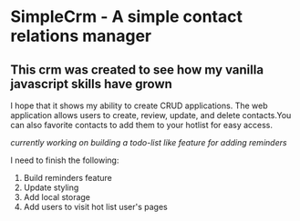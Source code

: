 # SimpleCrm - A simple contact relations manager

## This crm was created to see how my vanilla javascript skills have grown
I hope that it shows my ability to create CRUD applications.
The web application allows users to create, review, update, and delete contacts.You can also favorite contacts to add them to your hotlist for easy access.

*currently working on building a todo-list like feature for adding reminders*

I need to finish the following:
1. Build reminders feature 
2. Update styling
3. Add local storage
4. Add users to visit hot list user's pages